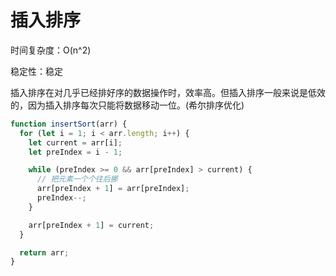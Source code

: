 # 插入排序

时间复杂度：O(n^2)

稳定性：稳定

插入排序在对几乎已经排好序的数据操作时，效率高。但插入排序一般来说是低效的，因为插入排序每次只能将数据移动一位。(希尔排序优化)
```js
function insertSort(arr) {
  for (let i = 1; i < arr.length; i++) {
    let current = arr[i];
    let preIndex = i - 1;

    while (preIndex >= 0 && arr[preIndex] > current) {
      // 把元素一个个往后挪
      arr[preIndex + 1] = arr[preIndex];
      preIndex--;
    }

    arr[preIndex + 1] = current;
  }

  return arr;
}
```